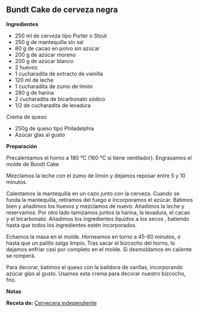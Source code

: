 ## Bundt Cake de cerveza negra

**Ingredientes**

- 250 ml de cerveza tipo Porter o Stout
- 250 g de mantequilla sin sal
- 80 g de cacao en polvo sin azúcar
- 200 g de azúcar moreno
- 200 g de azúcar blanco
- 2 huevos
- 1 cucharadita de extracto de vainilla
- 120 ml de leche
- 1 cucharadita de zumo de limón
- 280 g de harina
- 2 cucharadita de bicarbonato sódico
- 1/2 de cucharadita de levadura

Crema de queso

- 250g de queso tipo Philadelphia
- Azúcar glas al gusto

**Preparación**

Precalentamos el horno a 180 °C (160 °C si tiene ventilador). Engrasamos el molde de Bundt Cake

Mezclamos la leche con el zumo de limón y dejamos reposar entre 5 y 10 minutos.

Calentamos la mantequilla en un cazo junto con la cerveza. Cuando se funda la mantequilla, retiramos del fuego e incorporamos el azúcar. Batimos bien y añadimos los huevos y mezclamos de nuevo. Añadimos la leche y reservamos. Por otro lado tamizamos juntos la harina, la levadura, el cacao y el bicarbonato. Añadimos los ingredientes líquidos a los secos , batiendo hasta que todos los ingredientes estén incorporados.

Echamos la masa en el molde. Horneamos en torno a 45-60 minutos, o hasta que un palillo salga limpio. Tras sacar el bizcocho del horno, lo dejamos enfriar casi por completo en el molde. Si desmoldamos en caliente se romperá.

Para decorar, batimos el queso con la batidora de varillas, incorporando azúcar glas al gusto. Usamos esta crema para decorar nuestro bizcocho, frío.

**Notas**



**Receta de:** [Cervecera independiente](https://cerveceraindependiente.com/gastronomia/bundt-cake-de-cerveza-negra/)